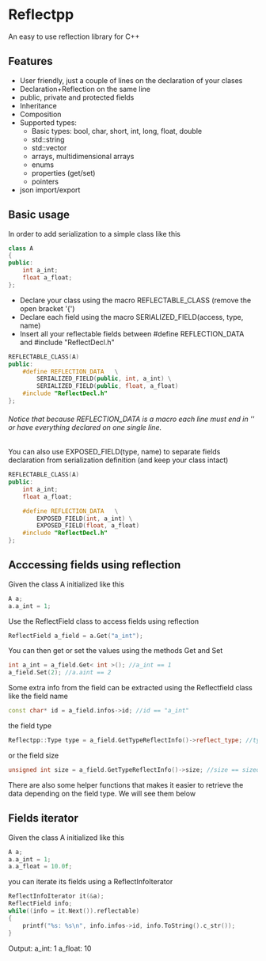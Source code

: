 # Reflectpp

An easy to use reflection library for C++

## Features
- User friendly, just a couple of lines on the declaration of your clases
- Declaration+Reflection on the same line
- public, private and protected fields
- Inheritance
- Composition
- Supported types:
	- Basic types:  bool, char, short, int, long, float, double
	- std::string
	- std::vector
	- arrays, multidimensional arrays
	- enums
	- properties (get/set)
	- pointers
- json import/export

## Basic usage
In order to add serialization to a simple class like this
```cpp
class A 
{
public:
	int a_int;
	float a_float;
};
```
- Declare your class using the macro REFLECTABLE_CLASS (remove the open bracket '{')
- Declare each field using the macro SERIALIZED_FIELD(access, type, name)
- Insert all your reflectable fields between #define REFLECTION_DATA and #include "ReflectDecl.h"

```cpp
REFLECTABLE_CLASS(A)
public:
	#define REFLECTION_DATA   \
		SERIALIZED_FIELD(public, int, a_int) \
		SERIALIZED_FIELD(public, float, a_float)
	#include "ReflectDecl.h"
};
```
###### Notice that because REFLECTION_DATA is a macro each line must end in '\' or have everything declared on one single line. 

You can also use EXPOSED_FIELD(type, name) to separate fields declaration from serialization definition (and keep your class intact)
```cpp
REFLECTABLE_CLASS(A)
public:
	int a_int;
	float a_float;

	#define REFLECTION_DATA   \
		EXPOSED_FIELD(int, a_int) \
		EXPOSED_FIELD(float, a_float)
	#include "ReflectDecl.h"
};
```

## Acccessing fields using reflection
Given the class A initialized like this
```cpp
A a;
a.a_int = 1;
```
Use the ReflectField class to access fields using reflection
```cpp
ReflectField a_field = a.Get("a_int");
```
You can then get or set the values using the methods Get and Set
```cpp
int a_int = a_field.Get< int >(); //a_int == 1
a_field.Set(2); //a.aint == 2
```
Some extra info from the field can be extracted using the Reflectfield class like the field name
```cpp
const char* id = a_field.infos->id; //id == "a_int"
```
the field type
```cpp
Reflectpp::Type type = a_field.GetTypeReflectInfo()->reflect_type; //type == REFLECT_TYPE_INT
```
or the field size
```cpp
unsigned int size = a_field.GetTypeReflectInfo()->size; //size == sizeof(int)
```
There are also some helper functions that makes it easier to retrieve the data depending on the field type. We will see them below

## Fields iterator
Given the class A initialized like this
```cpp
A a;
a.a_int = 1;
a.a_float = 10.0f;
```
you can iterate its fields using a ReflectInfoIterator 
```cpp
ReflectInfoIterator it(&a);
ReflectField info;
while((info = it.Next()).reflectable)
{
	printf("%s: %s\n", info.infos->id, info.ToString().c_str());
}
```
Output:
    a_int: 1
    a_float: 10


